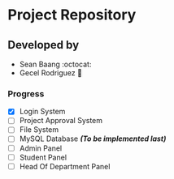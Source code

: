 # Project Repository

## Developed by
- Sean Baang :octocat:
- Gecel Rodriguez :metal:

### Progress
- [X] Login System
- [ ] Project Approval System
- [ ] File System
- [ ] MySQL Database ***(To be implemented last)***
- [ ] Admin Panel
- [ ] Student Panel
- [ ] Head Of Department Panel
